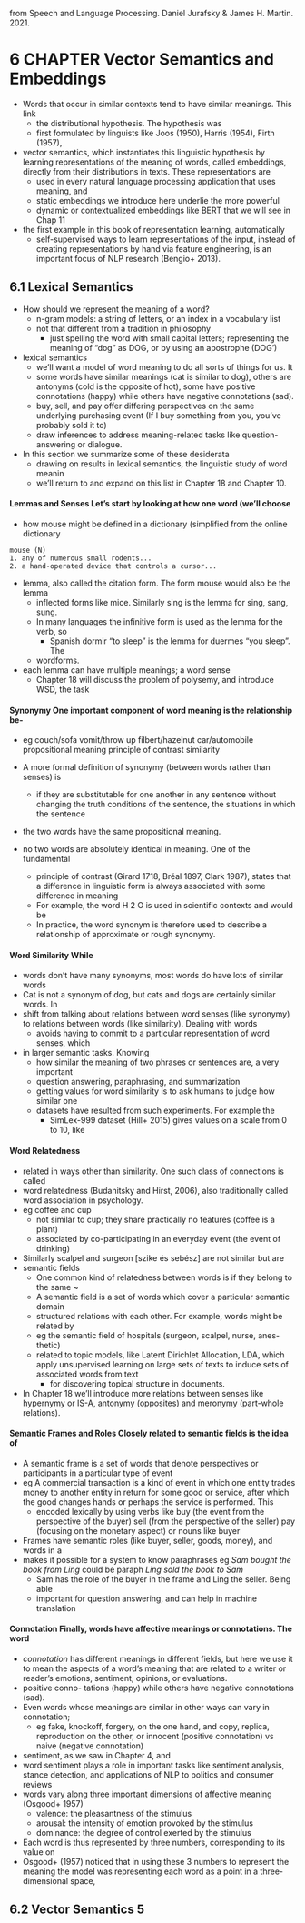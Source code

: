 from Speech and Language Processing. Daniel Jurafsky & James H. Martin.  2021.

# 6 CHAPTER Vector Semantics and Embeddings

* Words that occur in similar contexts tend to have similar meanings. This link
  * the distributional hypothesis. The hypothesis was
  * first formulated by linguists like Joos (1950), Harris (1954), Firth (1957),
* vector semantics, which instantiates this linguistic hypothesis by
  learning representations of the meaning of words, called embeddings, directly
  from their distributions in texts. These representations are
  * used in every natural language processing application that uses meaning, and
  * static embeddings we introduce here underlie the more powerful
  * dynamic or contextualized embeddings like BERT that we will see in Chap 11
* the first example in this book of representation learning, automatically
  * self-supervised ways to learn representations of the input,
    instead of creating representations by hand via feature engineering, is
    an important focus of NLP research (Bengio+ 2013).

## 6.1 Lexical Semantics

* How should we represent the meaning of a word?
  * n-gram models: a string of letters, or an index in a vocabulary list
  * not that different from a tradition in philosophy
    * just spelling the word with small capital letters;
      representing the meaning of “dog” as DOG, or by using an apostrophe (DOG’)
* lexical semantics 
  * we’ll want a model of word meaning to do all sorts of things for us. It
  * some words have similar meanings (cat is similar to dog), others are
    antonyms (cold is the opposite of hot), some have
    positive connotations (happy) while others have negative connotations (sad).
  * buy, sell, and pay offer differing perspectives on the same underlying
    purchasing event (If I buy something from you, you’ve probably sold it to)
  * draw inferences to address meaning-related
    tasks like question-answering or dialogue.
* In this section we summarize some of these desiderata
  * drawing on results in lexical semantics, the linguistic study of word meanin
  * we’ll return to and expand on this list in Chapter 18 and Chapter 10.  

#### Lemmas and Senses Let’s start by looking at how one word (we’ll choose

* how mouse might be defined in a dictionary (simplified from the online dictionary
```
mouse (N)
1. any of numerous small rodents...
2. a hand-operated device that controls a cursor...
```

* lemma, also called the citation form. The form mouse would also be the lemma
  * inflected forms like mice. Similarly sing is the lemma for sing, sang, sung.
  * In many languages the infinitive form is used as the lemma for the verb, so
    * Spanish dormir “to sleep” is the lemma for duermes “you sleep”. The
  * wordforms.
* each lemma can have multiple meanings; a word sense
  * Chapter 18 will discuss the problem of polysemy, and introduce WSD, the task

#### Synonymy One important component of word meaning is the relationship be-

* eg couch/sofa vomit/throw up filbert/hazelnut car/automobile
propositional meaning
principle of contrast
similarity

* A more formal definition of synonymy (between words rather than senses) is
  * if they are substitutable for one another in any sentence without changing
    the truth conditions of the sentence, the situations in which the sentence
* the two words have the same propositional meaning.
* no two words are absolutely identical in meaning. One of the fundamental
  * principle of contrast (Girard 1718, Bréal 1897, Clark 1987), states that
    a difference in linguistic form is always associated with some difference in
    meaning
  * For example, the word H 2 O is used in scientific contexts and would be
  * In practice, the word synonym is therefore used to describe a relationship
    of approximate or rough synonymy.

#### Word Similarity While

* words don’t have many synonyms, most words do have lots of similar words
* Cat is not a synonym of dog, but cats and dogs are certainly similar words. In
* shift from talking about relations between word senses (like synonymy) to
  relations between words (like similarity). Dealing with words
  * avoids having to commit to a particular representation of word senses, which
* in larger semantic tasks. Knowing
  * how similar the meaning of two phrases or sentences are, a very important
  * question answering, paraphrasing, and summarization
  * getting values for word similarity is to ask humans to judge how similar one
  * datasets have resulted from such experiments. For example the
    * SimLex-999 dataset (Hill+ 2015) gives values on a scale from 0 to 10, like

#### Word Relatedness

* related in ways other than similarity. One such class of connections is called
* word relatedness (Budanitsky and Hirst, 2006), also traditionally
  called word association in psychology.  
* eg coffee and cup
  * not similar to cup; they share practically no features (coffee is a plant)
  * associated by co-participating in an everyday event (the event of drinking)
* Similarly scalpel and surgeon [szike és sebész] are not similar but are
* semantic fields
  * One common kind of relatedness between words is if they belong to the same ~
  * A semantic field is a set of words which cover a particular semantic domain
  * structured relations with each other. For example, words might be related by
  * eg the semantic field of hospitals (surgeon, scalpel, nurse, anes- thetic)
  * related to topic models, like Latent Dirichlet Allocation, LDA, which apply
    unsupervised learning on large sets of texts to induce sets of associated
    words from text
    * for discovering topical structure in documents.
* In Chapter 18 we’ll introduce more relations between senses like
  hypernymy or IS-A, antonymy (opposites) and meronymy (part-whole relations).

#### Semantic Frames and Roles Closely related to semantic fields is the idea of

* A semantic frame is a set of words that denote perspectives or participants in
  a particular type of event
* eg A commercial transaction is a kind of event in which
  one entity trades money to another entity in return for some good or service,
  after which the good changes hands or perhaps the service is performed. This
  * encoded lexically by using verbs like buy (the event from the perspective of the buyer)
     sell (from the perspective of the seller)
     pay (focusing on the monetary aspect)
     or nouns like buyer
* Frames have semantic roles (like buyer, seller, goods, money), and words in a
* makes it possible for a system to know paraphrases
  eg _Sam bought the book from Ling_ could be paraph _Ling sold the book to Sam_
  * Sam has the role of the buyer in the frame and Ling the seller. Being able
  * important for question answering, and can help in machine translation

#### Connotation Finally, words have affective meanings or connotations. The word

* _connotation_ has different meanings in different fields, but here
  we use it to mean the aspects of a word’s meaning that are
  related to a writer or reader’s emotions, sentiment, opinions, or evaluations.
* positive conno- tations (happy) while others have negative connotations (sad).
* Even words whose meanings are similar in other ways can vary in connotation;
  * eg fake, knockoff, forgery, on the one hand, and
       copy, replica, reproduction on the other, or
       innocent (positive connotation) vs naive (negative connotation)
* sentiment, as we saw in Chapter 4, and
* word sentiment plays a role in important tasks like
  sentiment analysis, stance detection, and
  applications of NLP to politics and consumer reviews
* words vary along three important dimensions of affective meaning (Osgood+ 1957)
  * valence: the pleasantness of the stimulus
  * arousal: the intensity of emotion provoked by the stimulus
  * dominance: the degree of control exerted by the stimulus
* Each word is thus represented by three numbers, corresponding to its value on
* Osgood+ (1957) noticed that in using these 3 numbers to represent the meaning
  the model was representing each word as a point in a three-dimensional space,

## 6.2 Vector Semantics 5
